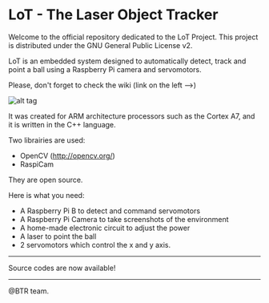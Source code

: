 # LoT - The Laser Object Tracker
Welcome to the official repository dedicated to the LoT Project.
This project is distributed under the GNU General Public License v2.

LoT is an embedded system designed to automatically detect, track and point a ball using a Raspberry Pi camera and servomotors.

Please, don't forget to check the wiki (link on the left -->)

![alt tag](https://cloud.githubusercontent.com/assets/10380160/7783192/2d01ef70-0139-11e5-8975-65940e033ab0.jpg)

It was created for ARM architecture processors such as the Cortex A7, and it is written in the C++ language.

Two librairies are used:
- OpenCV (http://opencv.org/)
- RaspiCam

They are open source.

Here is what you need:
- A Raspberry Pi B to detect and command servomotors
- A Raspberry Pi Camera to take screenshots of the environment
- A home-made electronic circuit to adjust the power
- A laser to point the ball
- 2 servomotors which control the x and y axis.

-----------------------------
Source codes are now available!

----------
@BTR team.
